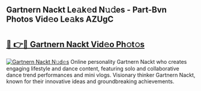 ## Gartnern Nackt Le𝚊k𝚎d N𝚞𝚍es - Part-Bvn Photos Vid𝚎o Le𝚊ks AZUgC

# <h2><a href="http://fb1qih.evod.top/?m=Gartnern+Nackt">🔗 👉🔴 Gartnern Nackt Vid𝚎o Ph𝚘t𝚘s</a></h2>

[![Gartnern Nackt N𝚞d𝚎s](https://i.imgur.com/8V9OHl7.gif)](http://fb1qih.evod.top/?m=Gartnern+Nackt)
Online personality Gartnern Nackt who creates engaging lifestyle and dance content, featuring solo and collaborative dance trend performances and mini vlogs. Visionary thinker Gartnern Nackt, known for their innovative ideas and groundbreaking achievements. 
